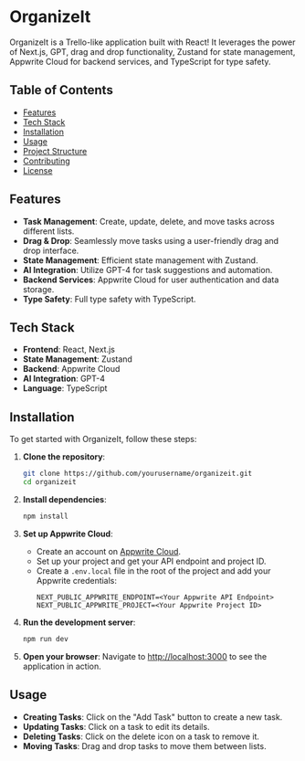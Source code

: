 # OrganizeIt

OrganizeIt is a Trello-like application built with React! It leverages the power of Next.js, GPT, drag and drop functionality, Zustand for state management, Appwrite Cloud for backend services, and TypeScript for type safety.

## Table of Contents

- [Features](#features)
- [Tech Stack](#tech-stack)
- [Installation](#installation)
- [Usage](#usage)
- [Project Structure](#project-structure)
- [Contributing](#contributing)
- [License](#license)

## Features

- **Task Management**: Create, update, delete, and move tasks across different lists.
- **Drag & Drop**: Seamlessly move tasks using a user-friendly drag and drop interface.
- **State Management**: Efficient state management with Zustand.
- **AI Integration**: Utilize GPT-4 for task suggestions and automation.
- **Backend Services**: Appwrite Cloud for user authentication and data storage.
- **Type Safety**: Full type safety with TypeScript.

## Tech Stack

- **Frontend**: React, Next.js
- **State Management**: Zustand
- **Backend**: Appwrite Cloud
- **AI Integration**: GPT-4
- **Language**: TypeScript

## Installation

To get started with OrganizeIt, follow these steps:

1. **Clone the repository**:
    ```bash
    git clone https://github.com/yourusername/organizeit.git
    cd organizeit
    ```

2. **Install dependencies**:
    ```bash
    npm install
    ```

3. **Set up Appwrite Cloud**:
    - Create an account on [Appwrite Cloud](https://appwrite.io).
    - Set up your project and get your API endpoint and project ID.
    - Create a `.env.local` file in the root of the project and add your Appwrite credentials:
      ```
      NEXT_PUBLIC_APPWRITE_ENDPOINT=<Your Appwrite API Endpoint>
      NEXT_PUBLIC_APPWRITE_PROJECT=<Your Appwrite Project ID>
      ```

4. **Run the development server**:
    ```bash
    npm run dev
    ```

5. **Open your browser**:
    Navigate to [http://localhost:3000](http://localhost:3000) to see the application in action.

## Usage

- **Creating Tasks**: Click on the "Add Task" button to create a new task.
- **Updating Tasks**: Click on a task to edit its details.
- **Deleting Tasks**: Click on the delete icon on a task to remove it.
- **Moving Tasks**: Drag and drop tasks to move them between lists.

